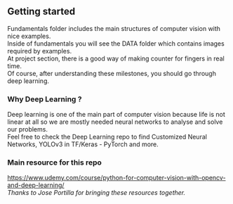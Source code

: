 ## Getting started
Fundamentals folder includes the main structures of computer vision with nice examples.\
Inside of fundamentals you will see the DATA folder which contains images required by examples.\
At project section, there is a good way of making counter for fingers in real time.\
Of course, after understanding these milestones, you should go through deep learning.

### Why Deep Learning ?
Deep learning is one of the main part of computer vision because life is not linear at all so we are mostly needed neural networks to analyse and solve our problems.\
Feel free to check the Deep Learning repo to find Customized Neural Networks, YOLOv3 in TF/Keras - PyTorch and more.

### Main resource for this repo
https://www.udemy.com/course/python-for-computer-vision-with-opencv-and-deep-learning/ \
*Thanks to Jose Portilla for bringing these resources together.* 

